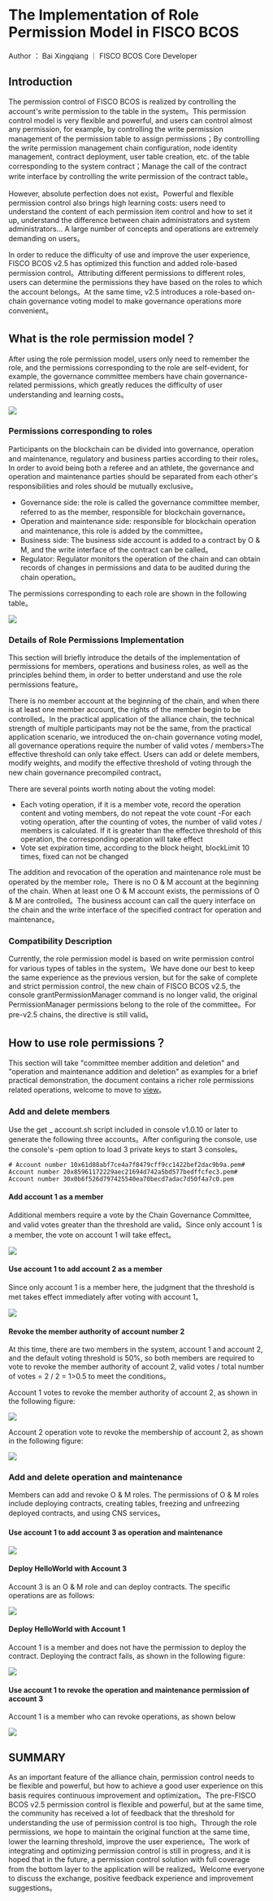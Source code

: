 # The Implementation of Role Permission Model in FISCO BCOS

Author ： Bai Xingqiang ｜ FISCO BCOS Core Developer

## Introduction

The permission control of FISCO BCOS is realized by controlling the account's write permission to the table in the system。This permission control model is very flexible and powerful, and users can control almost any permission, for example, by controlling the write permission management of the permission table to assign permissions；By controlling the write permission management chain configuration, node identity management, contract deployment, user table creation, etc. of the table corresponding to the system contract；Manage the call of the contract write interface by controlling the write permission of the contract table。

However, absolute perfection does not exist。Powerful and flexible permission control also brings high learning costs: users need to understand the content of each permission item control and how to set it up, understand the difference between chain administrators and system administrators... A large number of concepts and operations are extremely demanding on users。

In order to reduce the difficulty of use and improve the user experience, FISCO BCOS v2.5 has optimized this function and added role-based permission control。Attributing different permissions to different roles, users can determine the permissions they have based on the roles to which the account belongs。At the same time, v2.5 introduces a role-based on-chain governance voting model to make governance operations more convenient。

## What is the role permission model？

After using the role permission model, users only need to remember the role, and the permissions corresponding to the role are self-evident, for example, the governance committee members have chain governance-related permissions, which greatly reduces the difficulty of user understanding and learning costs。

![](../../../../images/articles/role_authority_model_realization/IMG_5553.PNG)

### Permissions corresponding to roles

Participants on the blockchain can be divided into governance, operation and maintenance, regulatory and business parties according to their roles。In order to avoid being both a referee and an athlete, the governance and operation and maintenance parties should be separated from each other's responsibilities and roles should be mutually exclusive。

- Governance side: the role is called the governance committee member, referred to as the member, responsible for blockchain governance。
- Operation and maintenance side: responsible for blockchain operation and maintenance, this role is added by the committee。
- Business side: The business side account is added to a contract by O & M, and the write interface of the contract can be called。
- Regulator: Regulator monitors the operation of the chain and can obtain records of changes in permissions and data to be audited during the chain operation。

The permissions corresponding to each role are shown in the following table。

![](../../../../images/articles/role_authority_model_realization/IMG_5554.PNG)

### Details of Role Permissions Implementation

This section will briefly introduce the details of the implementation of permissions for members, operations and business roles, as well as the principles behind them, in order to better understand and use the role permissions feature。

There is no member account at the beginning of the chain, and when there is at least one member account, the rights of the member begin to be controlled。In the practical application of the alliance chain, the technical strength of multiple participants may not be the same, from the practical application scenario, we introduced the on-chain governance voting model, all governance operations require the number of valid votes / members>The effective threshold can only take effect. Users can add or delete members, modify weights, and modify the effective threshold of voting through the new chain governance precompiled contract。

There are several points worth noting about the voting model:

- Each voting operation, if it is a member vote, record the operation content and voting members, do not repeat the vote count
-For each voting operation, after the counting of votes, the number of valid votes / members is calculated. If it is greater than the effective threshold of this operation, the corresponding operation will take effect
- Vote set expiration time, according to the block height, blockLimit 10 times, fixed can not be changed

The addition and revocation of the operation and maintenance role must be operated by the member role。There is no O & M account at the beginning of the chain. When at least one O & M account exists, the permissions of O & M are controlled。The business account can call the query interface on the chain and the write interface of the specified contract for operation and maintenance。

### Compatibility Description

Currently, the role permission model is based on write permission control for various types of tables in the system。We have done our best to keep the same experience as the previous version, but for the sake of complete and strict permission control, the new chain of FISCO BCOS v2.5, the console grantPermissionManager command is no longer valid, the original PermissionManager permissions belong to the role of the committee。For pre-v2.5 chains, the directive is still valid。

## How to use role permissions？

This section will take "committee member addition and deletion" and "operation and maintenance addition and deletion" as examples for a brief practical demonstration, the document contains a richer role permissions related operations, welcome to move to [view](https://fisco-bcos-documentation.readthedocs.io/zh_CN/latest/docs/manual/permission_control.html)。

### Add and delete members

Use the get _ account.sh script included in console v1.0.10 or later to generate the following three accounts。After configuring the console, use the console's -pem option to load 3 private keys to start 3 consoles。

```
# Account number 10x61d88abf7ce4a7f8479cff9cc1422bef2dac9b9a.pem# Account number 20x85961172229aec21694d742a5bd577bedffcfec3.pem# Account number 30x0b6f526d797425540ea70becd7adac7d50f4a7c0.pem
```

#### Add account 1 as a member

Additional members require a vote by the Chain Governance Committee, and valid votes greater than the threshold are valid。Since only account 1 is a member, the vote on account 1 will take effect。

![](../../../../images/articles/role_authority_model_realization/IMG_5555.PNG)

#### Use account 1 to add account 2 as a member

Since only account 1 is a member here, the judgment that the threshold is met takes effect immediately after voting with account 1。

![](../../../../images/articles/role_authority_model_realization/IMG_5556.PNG)

#### Revoke the member authority of account number 2

At this time, there are two members in the system, account 1 and account 2, and the default voting threshold is 50%, so both members are required to vote to revoke the member authority of account 2, valid votes / total number of votes = 2 / 2 = 1>0.5 to meet the conditions。 

Account 1 votes to revoke the member authority of account 2, as shown in the following figure:

![](../../../../images/articles/role_authority_model_realization/IMG_5557.PNG)

Account 2 operation vote to revoke the membership of account 2, as shown in the following figure:

![](../../../../images/articles/role_authority_model_realization/IMG_5558.PNG)

### Add and delete operation and maintenance

Members can add and revoke O & M roles. The permissions of O & M roles include deploying contracts, creating tables, freezing and unfreezing deployed contracts, and using CNS services。

#### Use account 1 to add account 3 as operation and maintenance

![](../../../../images/articles/role_authority_model_realization/IMG_5559.PNG)


#### Deploy HelloWorld with Account 3

Account 3 is an O & M role and can deploy contracts. The specific operations are as follows:

![](../../../../images/articles/role_authority_model_realization/IMG_5560.PNG)

#### Deploy HelloWorld with Account 1

Account 1 is a member and does not have the permission to deploy the contract. Deploying the contract fails, as shown in the following figure:

![](../../../../images/articles/role_authority_model_realization/IMG_5561.PNG)


#### Use account 1 to revoke the operation and maintenance permission of account 3

Account 1 is a member who can revoke operations, as shown below

![](../../../../images/articles/role_authority_model_realization/IMG_5562.PNG)

## SUMMARY

As an important feature of the alliance chain, permission control needs to be flexible and powerful, but how to achieve a good user experience on this basis requires continuous improvement and optimization。The pre-FISCO BCOS v2.5 permission control is flexible and powerful, but at the same time, the community has received a lot of feedback that the threshold for understanding the use of permission control is too high。Through the role permissions, we hope to maintain the original function at the same time, lower the learning threshold, improve the user experience。The work of integrating and optimizing permission control is still in progress, and it is hoped that in the future, a permission control solution with full coverage from the bottom layer to the application will be realized。Welcome everyone to discuss the exchange, positive feedback experience and improvement suggestions。